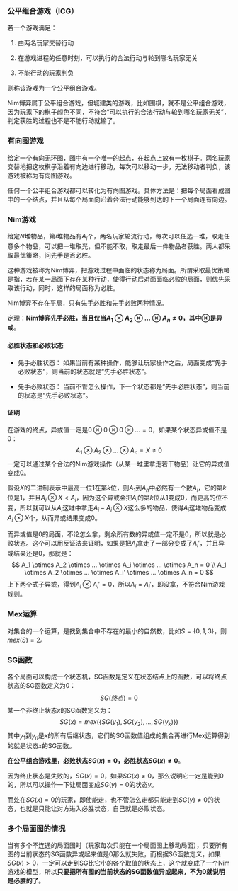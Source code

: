 ### 公平组合游戏（ICG）

若一个游戏满足：

1. 由两名玩家交替行动

2. 在游戏进程的任意时刻，可以执行的合法行动与轮到哪名玩家无关

3. 不能行动的玩家判负

则称该游戏为一个公平组合游戏。

Nim博弈属于公平组合游戏，但城建类的游戏，比如围棋，就不是公平组合游戏，因为玩家下的棋子颜色不同，不符合“可以执行的合法行动与轮到哪名玩家无关”，判定获胜的过程也不是不能行动就输了。

### 有向图游戏

给定一个有向无环图，图中有一个唯一的起点，在起点上放有一枚棋子。两名玩家交替地把这枚棋子沿着有向边进行移动，每次可以移动一步，无法移动者判负，该游戏被称为有向图游戏。

任何一个公平组合游戏都可以转化为有向图游戏。具体方法是：把每个局面看成图中的一个结点，并且从每个局面向沿着合法行动能够到达的下一个局面连有向边。

### Nim游戏

给定$N$堆物品，第$i$堆物品有$A_i$个，两名玩家轮流行动，每次可以任选一堆，取走任意多个物品，可以把一堆取光，但不能不取，取走最后一件物品者获胜。两人都采取最优策略，问先手是否必胜。

这种游戏被称为Nim博弈，把游戏过程中面临的状态称为局面。所谓采取最优策略是指，若在某一局面下存在某种行动，使得行动后对面面临必败的局面，则优先采取该行动，同时，这样的局面称为必胜。

Nim博弈不存在平局，只有先手必胜和先手必败两种情况。

定理：**Nim博弈先手必胜，当且仅当$A_1 \otimes A_2 \otimes ... \otimes A_n \neq 0$，其中$\otimes$是异或**。

#### 必胜状态和必败状态

- 先手必胜状态：
如果当前有某种操作，能够让玩家操作之后，局面变成“先手必败状态”，则当前的状态就是“先手必胜状态”。

- 先手必败状态：
当前不管怎么操作，下一个状态都是“先手必胜状态”，则当前的状态是“先手必败状态”。

#### 证明

在游戏的终点，异或值一定是$0 \otimes 0 \otimes 0 \otimes ... = 0$，如果某个状态异或值不是$0$：
$$
A_1 \otimes A_2 \otimes ... \otimes A_n = X \neq 0
$$
一定可以通过某个合法的Nim游戏操作（从某一堆里拿走若干物品）让它的异或值变成$0$。

假设$X$的二进制表示中最高一位$1$在第$k$位，则$A_1$到$A_n$中必然有一个数$A_i$，它的第$k$位是$1$，并且$A_i \otimes X < A_i$，因为这个异或会把$A_i$的第$k$位从$1$变成$0$，而更高的位不变，所以就可以从$A_i$这堆中拿走$A_i - A_i \otimes X$这么多的物品，使得$A_i$这堆物品变成$A_i \otimes X$个，从而异或结果变成$0$。

而异或值是$0$的局面，不论怎么拿，剩余所有数的异或值一定不是$0$，所以就是必败状态。这个可以用反证法来证明，如果是把$A_i$拿走了一部分变成了$A_i'$，并且异或结果还是$0$，那就是：
$$
A_1 \otimes A_2 \otimes ... \otimes A_i \otimes ... \otimes A_n = 0 \\
A_1 \otimes A_2 \otimes ... \otimes A_i' \otimes ... \otimes A_n = 0
$$
上下两个式子异或，得到$A_i \otimes A_i' = 0$，所以$A_i = A_i'$，即没拿，不符合Nim游戏规则。

### Mex运算

对集合的一个运算，是找到集合中不存在的最小的自然数，比如$S = \{0,1,3\}$，则$mex(S)=2$。

### SG函数

各个局面可以构成一个状态机，SG函数是定义在状态结点上的函数，可以将终点状态的SG函数定义为$0$：
$$
SG(终点) = 0
$$
某一个非终止状态$x$的SG函数定义为：
$$
SG(x) = mex(\{SG(y_1), SG(y_2), ..., SG(y_k)\})
$$
其中$y_1$到$y_n$是$x$的所有后继状态，它们的SG函数值组成的集合再进行Mex运算得到的就是状态$x$的SG函数。

**在公平组合游戏里，必败状态$SG(x)=0$，必胜状态$SG(x) \neq 0$**。

因为终止状态是失败的，$SG(x)=0$，如果$SG(x) \neq 0$，那么说明它一定是能到$0$的，所以可以操作一下让局面变成$SG(y) = 0$的状态$y$。

而处在$SG(x)=0$的玩家，即使能走，也不管怎么走都只能走到$SG(y) \neq 0$的状态，也就是只能让对方进入必胜状态，自己就是必败状态。

### 多个局面图的情况

当有多个不连通的局面图时（玩家每次只能在一个局面图上移动局面），只要所有图的当前状态的SG函数异或起来值是$0$那么就失败，而根据SG函数定义，如果$SG(x) > 0$，一定可以走到SG比它小的各个取值的状态上，这个就变成了一个Nim游戏的模型，所以**只要把所有图的当前状态的SG函数值异或起来，不为$0$就说明是必胜的了**。
